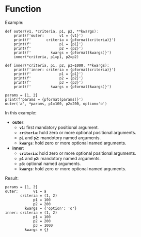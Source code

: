# Function

Example:

    def outer(v1, *criteria, p1, p2, **kwargs):
        print(f'outer:       v1 = {v1}')
        print(f'       criteria = {pformat(criteria)}')
        print(f'             p1 = {p1}')
        print(f'             p2 = {p2}')
        print(f'         kwargs = {pformat(kwargs)}')
        inner(*criteria, p1=p1, p2=p2)

    def inner(*criteria, p1, p2, p3=1000, **kwargs):
        print(f'inner: criteria = {pformat(criteria)}')
        print(f'             p1 = {p1}')
        print(f'             p2 = {p2}')
        print(f'             p3 = {p3}')
        print(f'         kwargs = {pformat(kwargs)}')

    params = [1, 2]
    print(f'params = {pformat(params)}')
    outer('a', *params, p1=100, p2=200, option='o')

In this example:

* **outer**:
    * **`v1`**: first mandatory positional argument.
    * **`criteria`**: hold zero or more optional positional arguments.
    * **`p1`** and **`p2`**: mandotory named arguments.
    * **`kwargs`**: hold zero or more optional named arguments.
* **inner**:
    * **`criteria`**: hold zero or more optional positional arguments.
    * **`p1`** and **`p2`**: mandotory named arguments.
    * **`p3`**: optional named arguments.
    * **`kwargs`**: hold zero or more optional named arguments.

Result:

    params = [1, 2]
    outer:       v1 = a
           criteria = (1, 2)
                 p1 = 100
                 p2 = 200
             kwargs = {'option': 'o'}
    inner: criteria = (1, 2)
                 p1 = 100
                 p2 = 200
                 p3 = 1000
             kwargs = {}

